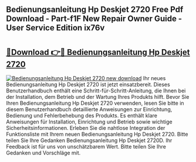 ## Bedienungsanleitung Hp Deskjet 2720 Free Pdf Download - Part-f1F New Repair Owner Guide - User Service Edition ix76v

# <h2><a href="http://df3dycg.blite.top/?on=Bedienungsanleitung+Hp+Deskjet+2720">🔗Download 👉🔴 Bedienungsanleitung Hp Deskjet 2720</a></h2>

[![Bedienungsanleitung Hp Deskjet 2720 new download](https://i.imgur.com/lujVjoI.png)](http://df3dycg.blite.top/?on=Bedienungsanleitung+Hp+Deskjet+2720)
Ihr neues Bedienungsanleitung Hp Deskjet 2720 ist jetzt einsatzbereit. Dieses Benutzerhandbuch enthält eine Schritt-für-Schritt-Anleitung, die Ihnen bei der Installation, dem Betrieb und der Wartung Ihres Produkts hilft. Bevor Sie Ihren Bedienungsanleitung Hp Deskjet 2720 verwenden, lesen Sie bitte in diesem Benutzerhandbuch detaillierte Anweisungen zur Einrichtung, Bedienung und Fehlerbehebung des Produkts. Es enthält klare Anweisungen für Installation, Einrichtung und Betrieb sowie wichtige Sicherheitsinformationen. Erleben Sie die nahtlose Integration der Funktionsliste mit Ihrem neuen Bedienungsanleitung Hp Deskjet 2720. Bitte teilen Sie Ihre Gedanken Bedienungsanleitung Hp Deskjet 2720D. Ihr Feedback ist für uns von unschätzbarem Wert. Bitte teilen Sie Ihre Gedanken und Vorschläge mit.
